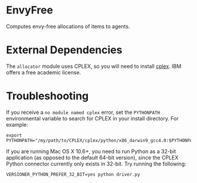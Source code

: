 EnvyFree
========

Computes envy-free allocations of items to agents.


External Dependencies
=====================
The `allocator` module uses CPLEX, so you will need to install [cplex](http://www-01.ibm.com/software/commerce/optimization/cplex-optimizer/).  IBM offers a free academic license.


Troubleshooting
===============

If you receive a `no module named cplex` error, set the `PYTHONPATH` environmental variable to search for CPLEX in your install directory.  For example:

    export PYTHONPATH="/my/path/to/CPLEX/cplex/python/x86_darwin9_gcc4.0:$PYTHONPATH"

If you are running Mac OS X 10.6+, you need to run Python as a 32-bit application (as opposed to the default 64-bit version), since the CPLEX Python connector currently only exists in 32-bit.  Try running the following:

    VERSIONER_PYTHON_PREFER_32_BIT=yes python driver.py

